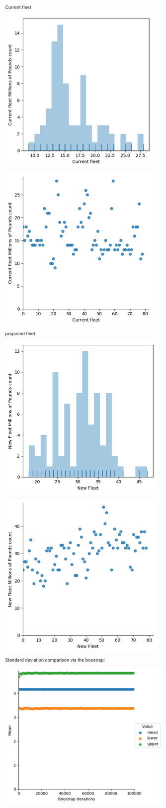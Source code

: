 
Current fleet





![logo](./current_fleet_histogram.png?raw=true)

![logo](./current_fleet_plot.png?raw=true)



proposed fleet

![logo](./proposed_fleet_histogram.png?raw=true)

![logo](./proposed_fleet_plot.png?raw=true)


Standard deviation comparison via the boostrap:


![logo](./current_fleet_bootstrap_confidence.png?raw=true)



